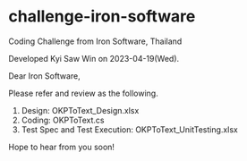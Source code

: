 # challenge-iron-software
Coding Challenge from Iron Software, Thailand

Developed Kyi Saw Win on 2023-04-19(Wed).

Dear Iron Software,

Please refer and review as the following.

1. Design: OKPToText_Design.xlsx
2. Coding: OKPToText.cs
3. Test Spec and Test Execution: OKPToText_UnitTesting.xlsx

Hope to hear from you soon!
